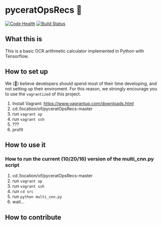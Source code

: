 # pyceratOpsRecs :crocodile:
[![Code Health](https://landscape.io/github/USCSoftwareEngineeringClub/pyceratOpsRecs/master/landscape.svg?style=flat)](https://landscape.io/github/USCSoftwareEngineeringClub/pyceratOpsRecs/master)
[![Build Status](https://travis-ci.org/USCSoftwareEngineeringClub/pyceratOpsRecs.svg?branch=master)](https://travis-ci.org/USCSoftwareEngineeringClub/pyceratOpsRecs)

## What this is

This is a basic OCR arithmetic calculator implemented in Python with Tensorflow.

## How to set up

We (:crocodile:) believe developers should spend most of their time developing, and not setting up their enviroment. For this reason, we strongly encourage you to use the `vagrantized` of this project.

1. Install Vagrant: https://www.vagrantup.com/downloads.html
1. cd /location/of/pyceratOpsRecs-master
1. run `vagrant up`
1. run `vagrant ssh`
1. ???
1. profit

## How to use it

### How to run the current (10/20/16) version of the multi_cnn.py script
1. cd /location/of/pyceratOpsRecs-master
1. run `vagrant up`
1. run `vagrant ssh`
1. run `cd src`
1. run `python multi_cnn.py`
1. wait...

## How to contribute
